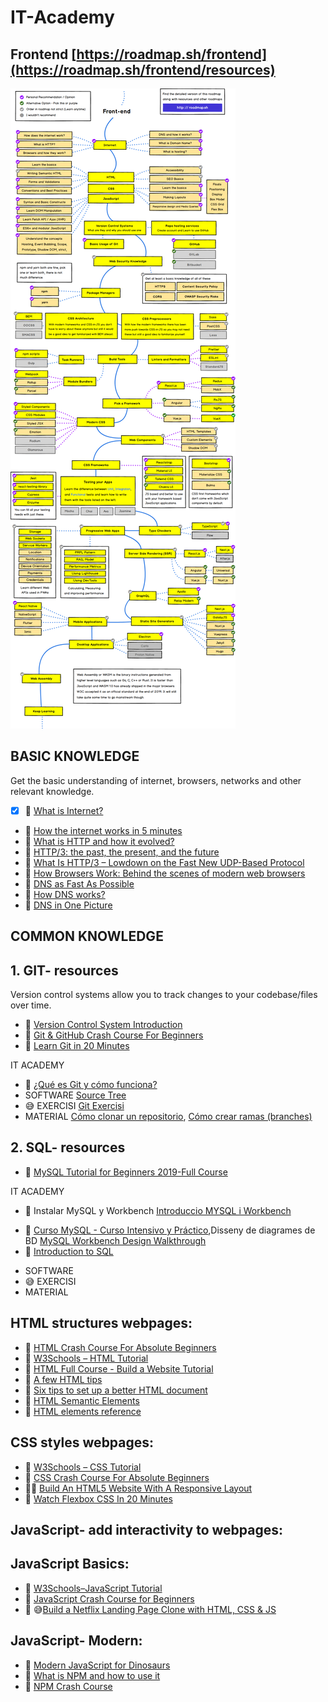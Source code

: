 # IT-Academy

## Frontend [https://roadmap.sh/frontend](https://roadmap.sh/frontend/resources)
![Frontend Roadmap](https://github.com/dianavile/IT-Academy/blob/master/frontend.png)

## BASIC KNOWLEDGE
Get the basic understanding of internet, browsers, networks and other relevant knowledge.
- [x] 📓 [What is Internet?](https://roadmap.sh/guides/what-is-internet)
* 🎥 [How the internet works in 5 minutes](https://www.youtube.com/watch?v=7_LPdttKXPc)
* 📓 [What is HTTP and how it evolved?](https://kamranahmed.info/blog/2016/08/13/http-in-depth/)
* 📓 [HTTP/3: the past, the present, and the future](https://blog.cloudflare.com/http3-the-past-present-and-future/)
* 📓 [What Is HTTP/3 – Lowdown on the Fast New UDP-Based Protocol](https://kinsta.com/blog/http3/)
* 📓 [How Browsers Work: Behind the scenes of modern web browsers](https://www.html5rocks.com/en/tutorials/internals/howbrowserswork/)
* 🎥  [DNS as Fast As Possible](https://www.youtube.com/watch?v=Rck3BALhI5c)
* 📓 [How DNS works?](https://howdns.works/)
* 📓 [DNS in One Picture](https://roadmap.sh/guides/dns-in-one-picture)


## COMMON KNOWLEDGE 
## 1. GIT- resources	
Version control systems allow you to track changes to your codebase/files over time. 
* 🎥 [Version Control System Introduction](https://www.youtube.com/watch?v=zbKdDsNNOhg)
* 🎥 [Git & GitHub Crash Course For Beginners](https://www.youtube.com/watch?v=SWYqp7iY_Tc)
* 🎥 [Learn Git in 20 Minutes](https://www.youtube.com/watch?v=Y9XZQO1n_7c&feature=youtu.be&t=21)

IT ACADEMY
* 🎥 [¿Qué es Git y cómo funciona?](https://www.youtube.com/watch?v=jGehuhFhtnE)
* SOFTWARE [Source Tree](https://www.sourcetreeapp.com/)
* 😅 EXERCISI [Git Exercisi](https://github.com/dianavile/git-exercici)
* MATERIAL [Cómo clonar un repositorio](https://www.youtube.com/watch?v=FuTeX-bROHc&list=PLUBaUuU7BSi74BSTkZ6nvPGF6e53CWF1n&index=2),	[Cómo crear ramas (branches)](https://www.youtube.com/watch?v=-GJzSHqbVho&list=PLUBaUuU7BSi74BSTkZ6nvPGF6e53CWF1n&index=5)
		
## 2. SQL- resources
* 🎥 [MySQL Tutorial for Beginners 2019-Full Course](https://programmingwithmosh.com/backend/sql-with-mysql-complete-tutorial/)

IT ACADEMY
* 🎥 Instalar MySQL y Workbench [Introduccio MYSQL i Workbench](https://www.youtube.com/watch?v=ouxD_9mMZRc&list=PLUBaUuU7BSi74BSTkZ6nvPGF6e53CWF1n&index=4)
- 🎥 [Curso MySQL - Curso Intensivo y Práctico](https://www.youtube.com/watch?v=e8gaffa3Ca8),Disseny de diagrames de BD [MySQL Workbench Design Walkthrough](https://www.youtube.com/watch?v=w-0IWyAeZ3M)
- 🎥 [Introduction to SQL](https://sqlbolt.com/lesson/introduction)
* SOFTWARE []()
* 😅 EXERCISI []()
* MATERIAL[]()




## HTML structures webpages:
* 📓 [HTML Crash Course For Absolute Beginners](https://www.youtube.com/watch?v=UB1O30fR-EE)
* 📓 [W3Schools – HTML Tutorial](https://www.w3schools.com/html/default.asp)
* 🎥 [HTML Full Course - Build a Website Tutorial](https://www.youtube.com/watch?v=pQN-pnXPaVg)
* 📓 [A few HTML tips](https://hacks.mozilla.org/2016/08/a-few-html-tips/)
* 📓 [Six tips to set up a better HTML document](https://hackernoon.com/six-tips-to-set-up-a-better-html-document-ud1033z3z)
* 📓 [HTML Semantic Elements](https://www.w3schools.com/html/html5_semantic_elements.asp)
* 📓 [HTML elements reference](https://developer.mozilla.org/en-US/docs/Web/HTML/Element)

## CSS styles webpages:
* 📓 [W3Schools – CSS Tutorial](https://www.w3schools.com/css/)
* 🎥 [CSS Crash Course For Absolute Beginners](https://www.youtube.com/watch?v=yfoY53QXEnI)
* 🎥😅 [Build An HTML5 Website With A Responsive Layout](https://www.youtube.com/watch?v=Wm6CUkswsNw)
* 🎥 [Watch Flexbox CSS In 20 Minutes](https://www.youtube.com/watch?v=JJSoEo8JSnc&feature=youtu.be&t=46)

## JavaScript- add interactivity to webpages:
## JavaScript Basics:
* 📓 [W3Schools–JavaScript Tutorial](https://www.w3schools.com/js/)
* 🎥 [JavaScript Crash Course for Beginners](https://www.youtube.com/watch?v=hdI2bqOjy3c&feature=youtu.be&t=2)
* 🎥 😅[Build a Netflix Landing Page Clone with HTML, CSS & JS](https://www.youtube.com/watch?v=P7t13SGytRk&feature=youtu.be&t=22)

## JavaScript- Modern:
* 📓 [Modern JavaScript for Dinosaurs](https://www.w3schools.com/js/)
* 🎥 [What is NPM and how to use it](https://www.youtube.com/watch?v=8Rmj5UY5mJk)
* 🎥 [NPM Crash Course](https://www.youtube.com/watch?v=jHDhaSSKmB0)
